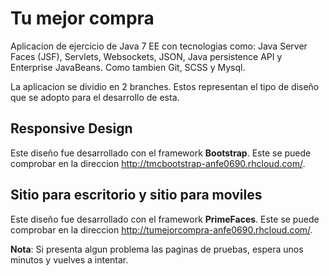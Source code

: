 Tu mejor compra
===============

Aplicacion de ejercicio de Java 7 EE con tecnologias como: Java Server Faces (JSF), Servlets, Websockets, JSON, Java persistence API y Enterprise
JavaBeans. Como tambien Git, SCSS y Mysql.

La aplicacion se dividio en 2 branches. Estos representan el tipo de diseño que se adopto para el desarrollo de esta.


Responsive Design
-------------------------

Este diseño fue desarrollado con el framework **Bootstrap**. Este se puede comprobar en la direccion http://tmcbootstrap-anfe0690.rhcloud.com/.


Sitio para escritorio y sitio para moviles
------------------------------------------

Este diseño fue desarrollado con el framework **PrimeFaces**. Este se puede comprobar en la direccion http://tumejorcompra-anfe0690.rhcloud.com/.

**Nota**: Si presenta algun problema las paginas de pruebas, espera unos minutos y vuelves a intentar.
